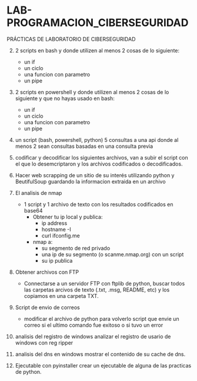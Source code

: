 # LAB-PROGRAMACION_CIBERSEGURIDAD
PRÁCTICAS DE LABORATORIO DE CIBERSEGURIDAD


2)  2 scripts en bash y donde utilizen al menos 2 cosas de  lo siguiente:
     + un if
     + un ciclo
     + una funcion con parametro
     + un pipe
3) 2 scripts en powershell y donde utilizen al menos 2 cosas de  lo siguiente y que no hayas usado en bash:
     + un if
     + un ciclo
     + una funcion con parametro
     + un pipe

4) un script (bash, powershell, python) 5 consultas a una api donde al menos 2 sean consultas basadas en una consulta previa

5) codificar y decodificar los siguientes archivos, van a subir el script con el que lo desemcriptaron y los archivos codificados o decodificados.

6) Hacer web scrapping de un sitio de su interés utilizando python y BeutifulSoup guardando la informacion extraida en un archivo

7) El analisis de nmap
   - 1 script y 1 archivo de texto con los resultados codificados en base64
     + Obtener tu ip local y publica:
       - ip address
       - hostname -I
       - curl ifconfig.me
     + nmap a:
       - su segmento de red privado
       - una ip de su segmento (o scanme.nmap.org) con un script
       - su ip publica
 
8) Obtener archivos con FTP
   - Connectarse a un servidor FTP con ftplib de python, buscar todos las carpetas arcivos de texto (.txt, .msg, README, etc) y los copiamos en una carpeta TXT.

9) Script de envio de correos
   - modificar    el archivo de python para volverlo script  que envie un correo si el ultimo comando fue exitoso o si tuvo un error

10) analisis del registro de windows
    analizar el registro de usario de windows con reg ripper

11) analisis del dns en windows
    mostrar el contenido de su cache de dns.

12) Ejecutable con pyinstaller
crear un ejecutable de alguna de las practicas de python.
